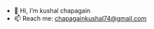 - 👋 Hi, I’m kushal chapagain
- 📫 Reach me: chapagainkushal74@gmail.com

<!---
Kushalchg/Kushalchg is a ✨ special ✨ repository because its `README.md` (this file) appears on your GitHub profile.
You can click the Preview link to take a look at your changes.
--->
